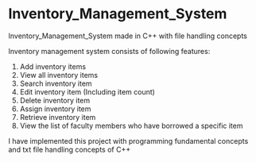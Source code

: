 # Inventory_Management_System
 Inventory_Management_System made in C++ with file handling concepts
 
Inventory management system consists of following features:
1) Add inventory items
2) View all inventory items 
3) Search inventory item
4) Edit inventory item (Including item count)
5) Delete inventory item
6) Assign inventory item
7) Retrieve inventory item 
8) View the list of faculty members who have borrowed a specific item

I have implemented this project with programming fundamental concepts and txt file handling concepts of C++
